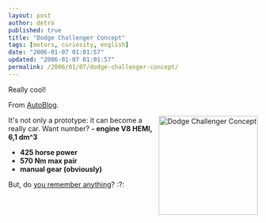 ```yaml
---
layout: post
author: detro
published: true
title: "Dodge Challenger Concept"
tags: [motors, curiosity, english]
date: "2006-01-07 01:01:57"
updated: "2006-01-07 01:01:57"
permalink: /2006/01/07/dodge-challenger-concept/
---
```


Really cool!

From <a href="http://www.autoblog.it/post/2407/dodge-challenger-concept" target="_new">AutoBlog</a>.

<img src="http://autoblog.it/uploads/dodge_challenger_03.jpg" alt="Dodge Challenger Concept" align="right" width="200" />

It's not only a prototype: it can become a really car.
Want number?
<strong>- engine V8 HEMI, 6,1 dm^3 
- 425 horse power
- 570 Nm max pair
- manual gear (obviously)</strong>

But, do <a target="_new" title="Dukes of Hazzard on Wikipedia" href="http://en.wikipedia.org/wiki/The_Dukes_of_Hazzard">you remember anything</a>? :?:

